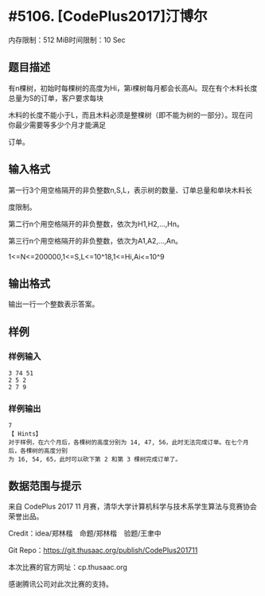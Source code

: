 # #5106. [CodePlus2017]汀博尔

内存限制：512 MiB时间限制：10 Sec

## 题目描述

有n棵树，初始时每棵树的高度为Hi，第i棵树每月都会长高Ai。现在有个木料长度总量为S的订单，客户要求每块

木料的长度不能小于L，而且木料必须是整棵树（即不能为树的一部分）。现在问你最少需要等多少个月才能满足

订单。

## 输入格式

第一行3个用空格隔开的非负整数n,S,L，表示树的数量、订单总量和单块木料长

度限制。

第二行n个用空格隔开的非负整数，依次为H1,H2,...,Hn。

第三行n个用空格隔开的非负整数，依次为A1,A2,...,An。

1<=N<=200000,1<=S,L<=10^18,1<=Hi,Ai<=10^9

## 输出格式

输出一行一个整数表示答案。

## 样例

### 样例输入

    
    3 74 51
    2 5 2
    2 7 9
    

### 样例输出

    
    7
    【 Hints】
    对于样例，在六个月后，各棵树的高度分别为 14, 47, 56，此时无法完成订单。在七个月后，各棵树的高度分别
    为 16, 54, 65，此时可以砍下第 2 和第 3 棵树完成订单了。
    

## 数据范围与提示

来自 CodePlus 2017 11 月赛，清华大学计算机科学与技术系学生算法与竞赛协会 荣誉出品。

Credit：idea/郑林楷　命题/郑林楷　验题/王聿中

Git Repo：https://git.thusaac.org/publish/CodePlus201711

本次比赛的官方网址：cp.thusaac.org

感谢腾讯公司对此次比赛的支持。
